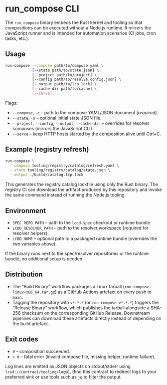 # run_compose CLI

The `run_compose` binary embeds the Rust kernel and tooling so that compositions
can be executed without a Node.js runtime. It mirrors the JavaScript runner and
is intended for automation scenarios (CI jobs, cron tasks, etc.).

## Usage

```bash
run-compose --compose path/to/compose.yaml \
            [--state path/to/state.json] \
            [--project path/to/project] \
            [--config path/to/resolve.config.json] \
            [--output path/to/lcp.lock] \
            [--cache-dir path/to/cache] \
            [--serve]
```

Flags:

- `--compose`, `-c` – path to the compose YAML/JSON document *(required)*.
- `--state`, `-s` – optional initial state JSON file.
- `--project`, `--config`, `--output`, `--cache-dir` – overrides for resolver
  composes (mirrors the JavaScript CLI).
- `--serve` – keep HTTP hosts started by the composition alive until Ctrl+C.

## Example (registry refresh)

```bash
run-compose \
  --compose tooling/registry/catalog/refresh.yaml \
  --state tooling/registry/catalog/state.json \
  --output ./build/catalog.lcp.lock
```

This generates the registry catalog lockfile using only the Rust binary. The
registry CI can download the artifact produced by this repository and invoke
the same command instead of running the Node.js tooling.

## Environment

- `SPEC_REPO_PATH` – path to the `lcod-spec` checkout or runtime bundle.
- `LCOD_RESOLVER_PATH` – path to the resolver workspace (required for resolver
  helpers).
- `LCOD_HOME` – optional path to a packaged runtime bundle (overrides the two
  variables above).

If the binary runs next to the spec/resolver repositories or the runtime bundle,
no additional setup is needed.

## Distribution

- The “Build Binary” workflow packages a Linux tarball (`run-compose-linux-x86_64.tar.gz`) as a GitHub Actions artefact on every push to `main`.
- Tagging the repository with `v*.*.*` (or `run-compose-v*.*.*`) triggers the “Release Binary” workflow, which publishes the tarball alongside a SHA-256 checksum on the corresponding GitHub Release. Downstream pipelines can download these artefacts directly instead of depending on the build artefact.

## Exit codes

- `0` – composition succeeded.
- `> 0` – fatal error (invalid compose file, missing helper, runtime failure).

Log lines are emitted as JSON objects on stdout/stderr using
`lcod://contract/tooling/log@1`. Bind this contract to redirect logs to your
preferred sink or use tools such as `jq` to filter the output.
